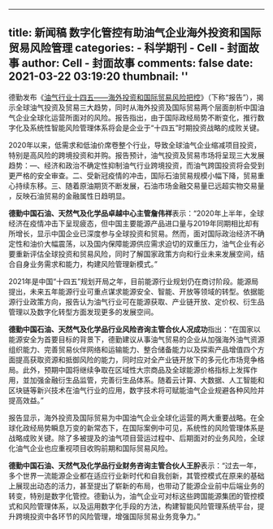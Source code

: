 
---
title: 新闻稿
数字化管控有助油气企业海外投资和国际贸易风险管理
categories: 
    - 科学期刊
    - Cell - 封面故事
author: Cell - 封面故事
comments: false
date: 2021-03-22 03:19:20
thumbnail: ''
---

<div>   
<div class="customrichtext parbase section">




<div>






<div class="custom-rte">

    

<p></p><p>德勤发布《<a href="https://www2.deloitte.com/cn/zh/pages/energy-and-resources/articles/digital-control-helps-oil-gas-companies-invest-overseas-manage-international-trade-risks.html" target="_blank">油气行业十四五——海外投资和国际贸易风险把控</a>》（下称“报告”），揭示全球油气投资及贸易三大趋势，同时从海外投资及国际贸易两个层面剖析中国油气企业全球化运营所面对的风险。报告指出，由于国际政经局势不断变化，推行数字化及系统性智能风险管理体系将会是企业于“十四五”时期投资战略的成败关键。</p>
<p>2020年以来，低需求和低油价席卷整个行业，导致全球油气企业缩减项目投资，特别是高风险的跨境投资和并购。报告预计，油气投资及贸易市场将呈现三大发展趋势：—、经济和政治不确定性抑制油气行业跨境投资，而油气跨国投资将会受到更严格的安全审查。二、受新冠疫情的冲击，国际石油贸易规模小幅下降，贸易重心持续东移。三、随着原油期货不断发展，石油市场金融交易量已远超实物交易量 ，反映石油贸易的金融属性日趋明显。<br>
</p>
<p><b style="font-size: inherit;">德勤中国石油、天然气及化学品卓越中心主管詹伟祥</b>表示：“2020年上半年，全球经济在疫情冲击下呈现疲态，但中国主要能源产品进口量与2019年同期相比却有所增长，显示中国企业已深度参与全球投资和贸易。然而，面对国际政治经济不确定性和油价大幅震荡，以及国内保障能源供应需求迫切的双重压力，油气企业有必要重新评估全球投资和贸易风险，同时了解国家政策方向和行业未来发展空间，结合自身业务需求和能力，构建风险管理新模式。”<br>
</p>
<p>2021年是中国“十四五”规划开局之年，目前能源行业规划仍在商讨阶段。能源局提出，未来五年能源行业可重点谋求能源安全、智能、开放等领域的转型。依据能源行业政策方向，报告认为油气行业可在能源获取、产业链开放、定价权、衍生品管理以及数字化转型方面发现更多的发展空间。<br>
</p>
<p><b style="font-size: inherit;">德勤中国石油、天然气及化学品行业风险咨询主管合伙人况成功</b>指出：“在国家以能源安全为首要目标的背景下，德勤建议从事油气贸易的企业从加强海外油气资源组织能力、完善贸易伙伴网络和运输能力、整合储备能力以及探索产品增值四个方面提高获取资源和抵御风险的能力，同时应对全产业链开放下的多元化市场竞争格局。此外，预期中国将继续争取在区域性大宗商品及全球能源价格指标上发挥作用，並加强金融衍生品监管，完善衍生品体系。随着云计算、大数据、人工智能和区块链等新兴技术在油气行业的应用，数字技术将可赋能油气企业规避各种风险并提高效益。”<br>
</p>
<p>报告显示，海外投资及国际贸易为中国油气企业全球化运营的两大重要战略。在全球化政经局势瞬息万变的新常态下，在国际案例中可见，系统性的风险管理体系是战略成败关键。除了多被提及的油气项目营运过程中、后期面对的业务风险，全球化油气企业也应重视项目收购前期和国际贸易风险。<br>
</p>
<p><b style="font-size: inherit;">德勤中国石油、天然气及化学品行业财务咨询主管合伙人王肸</b>表示：“过去一年，多个世界一流能源企业都在适应行业新时代和自我创新，其管控模式在原来的基础上展现出动态的活力，甚至提出了崭新的布局，也带动了能源企业前中后端业务的转变，特别是数字化管控。德勤认为，油气企业可对标这些跨国能源集团的管控模式和风险管理体系，以及运用数字化手段的方法，构建智能风险管理系统平台，提升跨境投资中各环节的风险管理，增强国际贸易业务竞争力。” <br>
</p>
<p>
</p></div>    


</div> 
</div>
  
</div>
            